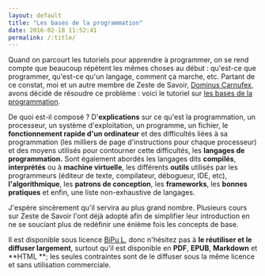 ```yaml
---
layout: default
title: "Les bases de la programmation"
date: 2016-02-18 11:52:41
permalink: /:title/
---
```

Quand on parcourt les tutoriels pour apprendre à programmer, on se rend compte que beaucoup répètent les mêmes choses au début : qu'est-ce que programmer, qu'est-ce qu'un langage, comment ça marche, etc. Partant de ce constat, moi et un autre membre de Zeste de Savoir, [Dominus Carnufex](https://zestedesavoir.com/membres/voir/Dominus%20Carnufex/), avons décidé de résoudre ce problème : voici le tutoriel sur [les bases de la programmation](https://zestedesavoir.com/tutoriels/531/les-bases-de-la-programmation/).

<!--excerpt-->

De quoi est-il composé ? D'**explications** sur ce qu'est la programmation, un processeur, un système d'exploitation, un programme, un fichier, le **fonctionnement rapide d'un ordinateur** et des difficultés liées à sa programmation (les milliers de page d'instructions pour chaque processeur) et des moyens utilisés pour contourner cette difficultés, les **langages de programmation.** Sont également abordés les langages dits **compilés**, **interprétés** ou à **machine virtuelle**, les différents **outils** utilisés par les programmeurs (éditeur de texte, compilateur, débogueur, IDE, etc), **l'algorithmique**, les **patrons de conception**, les **frameworks**, les **bonnes pratiques** et enfin, une liste non-exhaustive de langages.

J'espère sincèrement qu'il servira au plus grand nombre. Plusieurs cours sur Zeste de Savoir l'ont déjà adopté afin de simplifier leur introduction en ne se souciant plus de redéfinir une énième fois les concepts de base.

Il est disponible sous licence [BiPu L](http://www.teladiai.re/public/licences/BiPu_L.pdf), donc n'hésitez pas à **le réutiliser et le diffuser largement**, surtout qu'il est disponible en **PDF**, **EPUB**, **Markdown** et **HTML **; les seules contraintes sont de le diffuser sous la même licence et sans utilisation commerciale.
